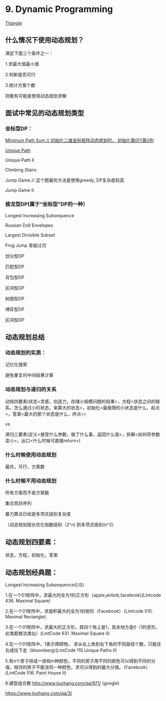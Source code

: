 
# 9. Dynamic Programming

[Triangle](https://github.com/xliu117/Leetcode/tree/master/step-by-step%20training/9.%20Dynamic%20Programming/LeetCode%20120.%20Triangle)

## 什么情况下使用动态规划？

满足下面三个条件之一：

1.求最大值最小值

2.判断是否可行

3.统计方案个数

则极有可能是使用动态规划求解

## 面试中常见的动态规划类型

### 坐标型DP：

[Minimum Path Sum // 初始化二维坐标矩阵动态规划时， 初始化第0行第0列](https://github.com/xliu117/Leetcode/tree/master/step-by-step%20training/9.%20Dynamic%20Programming/LeetCode%2064.%20Minimum%20Path%20Sum)
 

[Unique Path](https://github.com/xliu117/Leetcode/tree/master/step-by-step%20training/9.%20Dynamic%20Programming/LeetCode%2062.%20Unique%20Paths)

Unique Path II

Climbing Stairs

Jump Game // 这个题最优方法是使用greedy, DP复杂度较高

Jump Game II


### 接龙型DP(属于“坐标型”DP的一种）

Longest Increasing Subsequence

Russian Doll Envelopes

Largest Divisible Subset

Frog Jump 青蛙过河

划分型DP

匹配型DP

背包型DP

区间型DP

树图型DP

博弈型DP

区间型DP

## 动态规划总结

### 动态规划的实质：
 
 记忆化搜索
 
 避免重复的中间结果计算
 
### 动态规划与递归的关系

动规四要素(状态<灵感，创造力，存储小规模问题的结果>，方程<状态之间的联系，怎么通过小的状态，来算大的状态>，初始化<最极限的小状态是什么，起点>，答案<最大的那个状态是什么，终点>） 

vs

递归三要素(定义<接受什么参数，做了什么事，返回什么值>，拆解<如何将参数变小>，出口<什么时候可直接return>)

### 什么时候使用动态规划

最优，可行，方案数

### 什么时候不用动态规划

所有方案而不是方案数

集合而非序列

暴力算法已经是多项式级别复杂度

（动态规划擅长优化指数级别（2^n) 到多项式级别(n^2)

## 动态规划四要素：

状态，方程，初始化，答案

## 动态规划经典题：

Longest Increasing Subsequence(LIS)

1.在一个01矩阵中，求最大的全为1的正方形（apple,airbnb,facebook)(Lintcode 436. Maximal Square)

2.在一个01矩阵中，求面积最大的全为1的矩形（Facebook）（Lintcode 510. Maximal Rectangle)

3.在一个01矩阵中，求最大的正方形，其四个角上是1，其余地方是0（1的变形，此类题做法类似）(LintCode 631. Maximal Square II)

4.在一个01矩阵中，1表示障碍物， 求从左上角到右下角的不同路径个数，只能往右或往下走（bloomberg)(LintCode 115.Unique Paths II)

5.有n个房子排成一排和m种颜色，不同的房子用不同的颜色可以得到不同的分值。相邻的房子不能涂同一种颜色，求可以得到的最大分值。（Facebook）(LintCode 516. Paint House II)

6.键盘组合数 http://www.jiuzhang.com/qa/971/ (google)

https://www.jiuzhang.com/qa/3/




